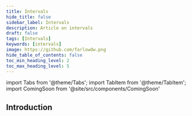 ```yaml
---
title: Intervals
hide_title: false
sidebar_label: Intervals
description: Article on intervals
draft: false
tags: [Intervals]
keywords: [intervals]
image: https://github.com/farlowdw.png
hide_table_of_contents: false
toc_min_heading_level: 2
toc_max_heading_level: 5
---
```


import Tabs from '@theme/Tabs';
import TabItem from '@theme/TabItem';
import ComingSoon from '@site/src/components/ComingSoon'

## Introduction

<ComingSoon />